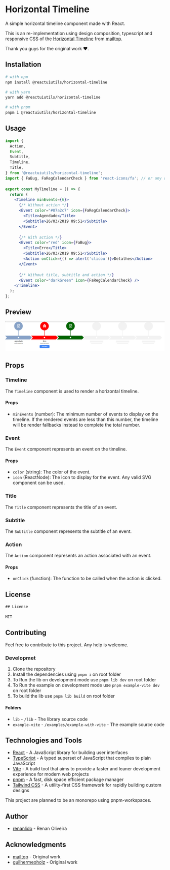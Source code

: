 # Horizontal Timeline

A simple horizontal timeline component made with React.

This is an re-implementation using design composition, typescript and responsive CSS of the [Horizontal Timeline](<[text](https://github.com/mailtop/horizontal-timeline)>) from [mailtop](<[text](https://github.com/mailtop)>).

Thank you guys for the original work ❤️.

## Installation

```bash
# with npm
npm install @reactuiutils/horizontal-timeline
```

```bash
# with yarn
yarn add @reactuiutils/horizontal-timeline
```

```bash
# with pnpm
pnpm i @reactuiutils/horizontal-timeline
```

## Usage

```jsx
import {
  Action,
  Event,
  Subtitle,
  Timeline,
  Title,
} from '@reactuiutils/horizontal-timeline';
import { FaBug, FaRegCalendarCheck } from 'react-icons/fa'; // or any other icon

export const MyTimeline = () => {
  return (
    <Timeline minEvents={6}>
      {/* Without action */}
      <Event color="#87a2c7" icon={FaRegCalendarCheck}>
        <Title>Agendado</Title>
        <Subtitle>26/03/2019 09:51</Subtitle>
      </Event>

      {/* With action */}
      <Event color="red" icon={FaBug}>
        <Title>Erro</Title>
        <Subtitle>26/03/2019 09:51</Subtitle>
        <Action onClick={() => alert('clicou')}>Detalhes</Action>
      </Event>

      {/* Without title, subtitle and action */}
      <Event color="darkGreen" icon={FaRegCalendarCheck} />
    </Timeline>
  );
};
```

## Preview

![preview image](https://raw.githubusercontent.com/renanlido/timeline-horizontal/main/public/img/image.png)

## Props

### Timeline

The `Timeline` component is used to render a horizontal timeline.

#### Props

- `minEvents` (number): The minimum number of events to display on the timeline. If the rendered events are less than this number, the timeline will be render fallbacks instead to complete the total number.

### Event

The `Event` component represents an event on the timeline.

#### Props

- `color` (string): The color of the event.
- `icon` (ReactNode): The icon to display for the event. Any valid SVG component can be used.

### Title

The `Title` component represents the title of an event.

### Subtitle

The `Subtitle` component represents the subtitle of an event.

### Action

The `Action` component represents an action associated with an event.

#### Props

- `onClick` (function): The function to be called when the action is clicked.

## License

```
## License

MIT

```

## Contributing

Feel free to contribute to this project. Any help is welcome.

### Developmet

1. Clone the repository
2. Install the dependencies using `pnpm i` on root folder
3. To Run the lib on development mode use `pnpm lib dev` on root folder
4. To Run the example on development mode use `pnpm example-vite dev` on root folder
5. To build the lib use `pnpm lib build` on root folder

#### Folders

- `lib` - `/lib` - The library source code
- `example-vite` - `/examples/example-with-vite` - The example source code

## Technologies and Tools

- [React](<[text](https://reactjs.org)>) - A JavaScript library for building user interfaces
- [TypeScript](<[text](https://www.typescriptlang.org)>) - A typed superset of JavaScript that compiles to plain JavaScript
- [Vite](<[text](https://vitejs.dev)>) - A build tool that aims to provide a faster and leaner development experience for modern web projects
- [pnpm](<[text](https://pnpm.io)>) - A fast, disk space efficient package manager
- [Tailwind CSS](<[text](https://tailwindcss.com)>) - A utility-first CSS framework for rapidly building custom designs

This project are planned to be an monorepo using pnpm-workspaces.

## Author

- [renanlido](<[text](https://github.com/renanlido)>) - Renan Oliveira

## Acknowledgments

- [mailtop](<[text](https://github.com/mailtop)>) - Original work
- [guilhermeoholz](<[text](https://github.com/mailtop)>) - Original work
